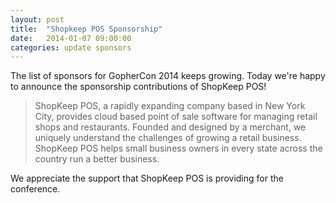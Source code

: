 ```yaml
---
layout: post
title:  "Shopkeep POS Sponsorship"
date:   2014-01-07 09:00:00
categories: update sponsors
---
```


The list of sponsors for GopherCon 2014 keeps growing.  Today we're happy to announce the sponsorship contributions of ShopKeep POS!

>ShopKeep POS, a rapidly expanding company based in New York City, provides cloud based point of sale software for managing retail shops and restaurants. Founded and designed by a merchant, we uniquely understand the challenges of growing a retail business. ShopKeep POS helps small business owners in every state across the country run a better business. 


We appreciate the support that ShopKeep POS is providing for the conference.

